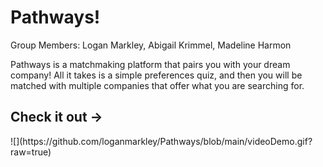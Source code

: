 # Pathways!
Group Members: Logan Markley, Abigail Krimmel, Madeline Harmon

Pathways is a matchmaking platform that pairs you with your dream company! All it takes is a simple preferences quiz, and then you will be matched with multiple companies that offer what you are searching for.

<h2>Check it out -></h2>
![](https://github.com/loganmarkley/Pathways/blob/main/videoDemo.gif?raw=true)
